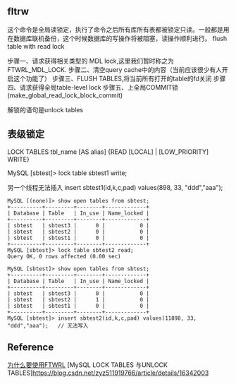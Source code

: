 ## fltrw
这个命令是全局读锁定，执行了命令之后所有库所有表都被锁定只读。一般都是用在数据库联机备份，这个时候数据库的写操作将被阻塞，读操作顺利进行。
flush table with read lock

步骤一、请求获得相关类型的 MDL lock,这里我们暂时称之为 FTWRL_MDL_LOCK.
步骤二、清空query cache中的内容（当前应该很少有人开启这个功能了）
步骤三、FLUSH TABLES,将当前所有打开的table的fd关闭
步骤四、请求获得全局table-level lock
步骤五、上全局COMMIT锁(make_global_read_lock_block_commit)


解锁的语句是unlock tables

## 表级锁定
LOCK TABLES tbl_name [AS alias] {READ [LOCAL] | [LOW_PRIORITY] WRITE}


MySQL [sbtest]> lock table sbtest1 write;

另一个线程无法插入
insert sbtest1(id,k,c,pad) values(898, 33, "ddd","aaa");

```
MySQL [(none)]> show open tables from sbtest;
+----------+---------+--------+-------------+
| Database | Table   | In_use | Name_locked |
+----------+---------+--------+-------------+
| sbtest   | sbtest3 |      0 |           0 |
| sbtest   | sbtest2 |      0 |           0 |
| sbtest   | sbtest1 |      0 |           0 |
+----------+---------+--------+-------------+
MySQL [sbtest]> lock table sbtest2 read;
Query OK, 0 rows affected (0.00 sec)

MySQL [sbtest]> show open tables from sbtest;
+----------+---------+--------+-------------+
| Database | Table   | In_use | Name_locked |
+----------+---------+--------+-------------+
| sbtest   | sbtest3 |      0 |           0 |
| sbtest   | sbtest2 |      1 |           0 |
| sbtest   | sbtest1 |      0 |           0 |
+----------+---------+--------+-------------+
MySQL [sbtest]> insert sbtest2(id,k,c,pad) values(11898, 33, "ddd","aaa");   // 无法写入
```


## Reference
[为什么要使用FTWRL](https://www.cnblogs.com/conanwang/p/6925108.html)
[MySQL LOCK TABLES 与UNLOCK TABLES]https://blog.csdn.net/zyz511919766/article/details/16342003